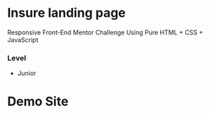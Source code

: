 # Insure landing page

Responsive Front-End Mentor Challenge Using Pure HTML + CSS + JavaScript

### Level

- Junior

# Demo Site
